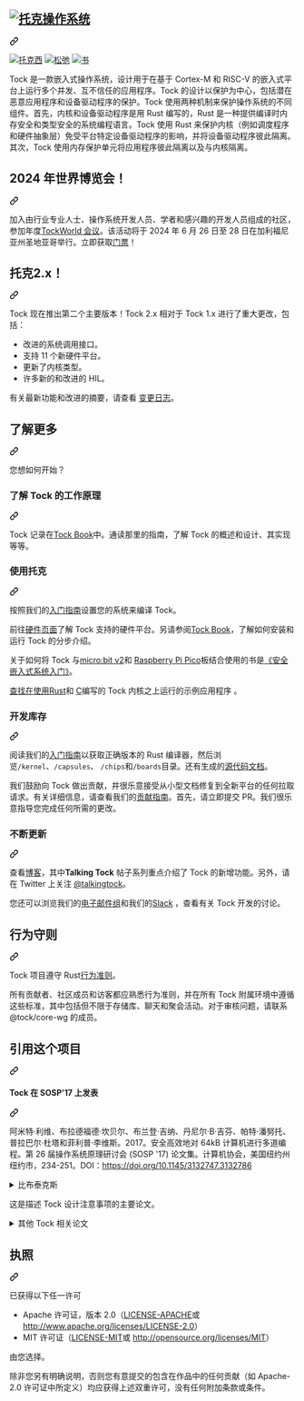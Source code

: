 <div class="Box-sc-g0xbh4-0 bJMeLZ js-snippet-clipboard-copy-unpositioned" data-hpc="true"><article class="markdown-body entry-content container-lg" itemprop="text"><div class="markdown-heading" dir="auto"><h1 tabindex="-1" class="heading-element" dir="auto"><a target="_blank" rel="noopener noreferrer nofollow" href="https://camo.githubusercontent.com/478ec913fdd8bac780ef8900e532c06d89b5917d84318b41e120277d6ff03e99/687474703a2f2f7777772e746f636b6f732e6f72672f6173736574732f696d672f746f636b2e737667"><img src="https://camo.githubusercontent.com/478ec913fdd8bac780ef8900e532c06d89b5917d84318b41e120277d6ff03e99/687474703a2f2f7777772e746f636b6f732e6f72672f6173736574732f696d672f746f636b2e737667" alt="托克操作系统" title="托克操作系统标志" data-canonical-src="http://www.tockos.org/assets/img/tock.svg" style="max-width: 100%;"></a></h1><a id="" class="anchor-element" aria-label="永久链接：" href="#"><svg class="octicon octicon-link" viewBox="0 0 16 16" version="1.1" width="16" height="16" aria-hidden="true"><path d="m7.775 3.275 1.25-1.25a3.5 3.5 0 1 1 4.95 4.95l-2.5 2.5a3.5 3.5 0 0 1-4.95 0 .751.751 0 0 1 .018-1.042.751.751 0 0 1 1.042-.018 1.998 1.998 0 0 0 2.83 0l2.5-2.5a2.002 2.002 0 0 0-2.83-2.83l-1.25 1.25a.751.751 0 0 1-1.042-.018.751.751 0 0 1-.018-1.042Zm-4.69 9.64a1.998 1.998 0 0 0 2.83 0l1.25-1.25a.751.751 0 0 1 1.042.018.751.751 0 0 1 .018 1.042l-1.25 1.25a3.5 3.5 0 1 1-4.95-4.95l2.5-2.5a3.5 3.5 0 0 1 4.95 0 .751.751 0 0 1-.018 1.042.751.751 0 0 1-1.042.018 1.998 1.998 0 0 0-2.83 0l-2.5 2.5a1.998 1.998 0 0 0 0 2.83Z"></path></svg></a></div>
<p dir="auto"><a href="https://github.com/tock/tock/actions?query=branch%3Amaster+workflow%3Atock-ci"><img src="https://github.com/tock/tock/workflows/tock-ci/badge.svg" alt="托克西" style="max-width: 100%;"></a>
<a href="https://join.slack.com/t/tockos/shared_invite/enQtNDE5ODQyNDU4NTE1LWVjNTgzMTMwYzA1NDI1MjExZjljMjFmOTMxMGIwOGJlMjk0ZTI4YzY0NTYzNWM0ZmJmZGFjYmY5MTJiMDBlOTk" rel="nofollow"><img src="https://camo.githubusercontent.com/8bd220dd7467a66dd4e3c46a0489d1fc96aba2df45b5c5dbf9461ac70fdaa72c/68747470733a2f2f696d672e736869656c64732e696f2f62616467652f736c61636b2d746f636b6f732d696e666f726d6174696f6e616c" alt="松弛" data-canonical-src="https://img.shields.io/badge/slack-tockos-informational" style="max-width: 100%;"></a>
<a href="https://book.tockos.org" rel="nofollow"><img src="https://camo.githubusercontent.com/3fb8bd4892da295b78d14a892e921ed2388d0aee19c3d429253016a06f3b37df/68747470733a2f2f696d672e736869656c64732e696f2f62616467652f626f6f6b2d546f636b5f426f6f6b2d677265656e" alt="书" data-canonical-src="https://img.shields.io/badge/book-Tock_Book-green" style="max-width: 100%;"></a></p>
<p dir="auto"><font style="vertical-align: inherit;"><font style="vertical-align: inherit;">Tock 是一款嵌入式操作系统，设计用于在基于 Cortex-M 和 RISC-V 的嵌入式平台上运行多个并发、互不信任的应用程序。</font><font style="vertical-align: inherit;">Tock 的设计以保护为中心，包括潜在恶意应用程序和设备驱动程序的保护。</font><font style="vertical-align: inherit;">Tock 使用两种机制来保护操作系统的不同组件。</font><font style="vertical-align: inherit;">首先，内核和设备驱动程序是用 Rust 编写的，Rust 是一种提供编译时内存安全和类型安全的系统编程语言。</font><font style="vertical-align: inherit;">Tock 使用 Rust 来保护内核（例如调度程序和硬件抽象层）免受平台特定设备驱动程序的影响，并将设备驱动程序彼此隔离。</font><font style="vertical-align: inherit;">其次，Tock 使用内存保护单元将应用程序彼此隔离以及与内核隔离。</font></font></p>
<div class="markdown-heading" dir="auto"><h2 tabindex="-1" class="heading-element" dir="auto"><font style="vertical-align: inherit;"><font style="vertical-align: inherit;">2024 年世界博览会！</font></font></h2><a id="user-content-tockworld-2024" class="anchor-element" aria-label="永久链接：TockWorld 2024！" href="#tockworld-2024"><svg class="octicon octicon-link" viewBox="0 0 16 16" version="1.1" width="16" height="16" aria-hidden="true"><path d="m7.775 3.275 1.25-1.25a3.5 3.5 0 1 1 4.95 4.95l-2.5 2.5a3.5 3.5 0 0 1-4.95 0 .751.751 0 0 1 .018-1.042.751.751 0 0 1 1.042-.018 1.998 1.998 0 0 0 2.83 0l2.5-2.5a2.002 2.002 0 0 0-2.83-2.83l-1.25 1.25a.751.751 0 0 1-1.042-.018.751.751 0 0 1-.018-1.042Zm-4.69 9.64a1.998 1.998 0 0 0 2.83 0l1.25-1.25a.751.751 0 0 1 1.042.018.751.751 0 0 1 .018 1.042l-1.25 1.25a3.5 3.5 0 1 1-4.95-4.95l2.5-2.5a3.5 3.5 0 0 1 4.95 0 .751.751 0 0 1-.018 1.042.751.751 0 0 1-1.042.018 1.998 1.998 0 0 0-2.83 0l-2.5 2.5a1.998 1.998 0 0 0 0 2.83Z"></path></svg></a></div>
<p dir="auto"><font style="vertical-align: inherit;"><font style="vertical-align: inherit;">加入由行业专业人士、操作系统开发人员、学者和感兴趣的开发人员组成的社区，参加年度</font></font><a href="https://world.tockos.org/" rel="nofollow"><font style="vertical-align: inherit;"><font style="vertical-align: inherit;">TockWorld 会议</font></font></a><font style="vertical-align: inherit;"><font style="vertical-align: inherit;">。</font><font style="vertical-align: inherit;">该活动将于 2024 年 6 月 26 日至 28 日在加利福尼亚州圣地亚哥举行。立即获取</font></font><a href="https://world.tockos.org/" rel="nofollow"><font style="vertical-align: inherit;"><font style="vertical-align: inherit;">门票</font></font></a><font style="vertical-align: inherit;"><font style="vertical-align: inherit;">！</font></font></p>
<div class="markdown-heading" dir="auto"><h2 tabindex="-1" class="heading-element" dir="auto"><font style="vertical-align: inherit;"><font style="vertical-align: inherit;">托克2.x！</font></font></h2><a id="user-content-tock-2x" class="anchor-element" aria-label="永久链接：Tock 2.x！" href="#tock-2x"><svg class="octicon octicon-link" viewBox="0 0 16 16" version="1.1" width="16" height="16" aria-hidden="true"><path d="m7.775 3.275 1.25-1.25a3.5 3.5 0 1 1 4.95 4.95l-2.5 2.5a3.5 3.5 0 0 1-4.95 0 .751.751 0 0 1 .018-1.042.751.751 0 0 1 1.042-.018 1.998 1.998 0 0 0 2.83 0l2.5-2.5a2.002 2.002 0 0 0-2.83-2.83l-1.25 1.25a.751.751 0 0 1-1.042-.018.751.751 0 0 1-.018-1.042Zm-4.69 9.64a1.998 1.998 0 0 0 2.83 0l1.25-1.25a.751.751 0 0 1 1.042.018.751.751 0 0 1 .018 1.042l-1.25 1.25a3.5 3.5 0 1 1-4.95-4.95l2.5-2.5a3.5 3.5 0 0 1 4.95 0 .751.751 0 0 1-.018 1.042.751.751 0 0 1-1.042.018 1.998 1.998 0 0 0-2.83 0l-2.5 2.5a1.998 1.998 0 0 0 0 2.83Z"></path></svg></a></div>
<p dir="auto"><font style="vertical-align: inherit;"><font style="vertical-align: inherit;">Tock 现在推出第二个主要版本！</font><font style="vertical-align: inherit;">Tock 2.x 相对于 Tock 1.x 进行了重大更改，包括：</font></font></p>
<ul dir="auto">
<li><font style="vertical-align: inherit;"><font style="vertical-align: inherit;">改进的系统调用接口。</font></font></li>
<li><font style="vertical-align: inherit;"><font style="vertical-align: inherit;">支持 11 个新硬件平台。</font></font></li>
<li><font style="vertical-align: inherit;"><font style="vertical-align: inherit;">更新了内核类型。</font></font></li>
<li><font style="vertical-align: inherit;"><font style="vertical-align: inherit;">许多新的和改进的 HIL。</font></font></li>
</ul>
<p dir="auto"><font style="vertical-align: inherit;"><font style="vertical-align: inherit;">有关最新功能和改进的摘要，请查看
</font></font><a href="/tock/tock/blob/master/CHANGELOG.md"><font style="vertical-align: inherit;"><font style="vertical-align: inherit;">变更日志</font></font></a><font style="vertical-align: inherit;"><font style="vertical-align: inherit;">。</font></font></p>
<div class="markdown-heading" dir="auto"><h2 tabindex="-1" class="heading-element" dir="auto"><font style="vertical-align: inherit;"><font style="vertical-align: inherit;">了解更多</font></font></h2><a id="user-content-learn-more" class="anchor-element" aria-label="永久链接：了解更多" href="#learn-more"><svg class="octicon octicon-link" viewBox="0 0 16 16" version="1.1" width="16" height="16" aria-hidden="true"><path d="m7.775 3.275 1.25-1.25a3.5 3.5 0 1 1 4.95 4.95l-2.5 2.5a3.5 3.5 0 0 1-4.95 0 .751.751 0 0 1 .018-1.042.751.751 0 0 1 1.042-.018 1.998 1.998 0 0 0 2.83 0l2.5-2.5a2.002 2.002 0 0 0-2.83-2.83l-1.25 1.25a.751.751 0 0 1-1.042-.018.751.751 0 0 1-.018-1.042Zm-4.69 9.64a1.998 1.998 0 0 0 2.83 0l1.25-1.25a.751.751 0 0 1 1.042.018.751.751 0 0 1 .018 1.042l-1.25 1.25a3.5 3.5 0 1 1-4.95-4.95l2.5-2.5a3.5 3.5 0 0 1 4.95 0 .751.751 0 0 1-.018 1.042.751.751 0 0 1-1.042.018 1.998 1.998 0 0 0-2.83 0l-2.5 2.5a1.998 1.998 0 0 0 0 2.83Z"></path></svg></a></div>
<p dir="auto"><font style="vertical-align: inherit;"><font style="vertical-align: inherit;">您想如何开始？</font></font></p>
<div class="markdown-heading" dir="auto"><h3 tabindex="-1" class="heading-element" dir="auto"><font style="vertical-align: inherit;"><font style="vertical-align: inherit;">了解 Tock 的工作原理</font></font></h3><a id="user-content-learn-how-tock-works" class="anchor-element" aria-label="永久链接：了解 Tock 的工作原理" href="#learn-how-tock-works"><svg class="octicon octicon-link" viewBox="0 0 16 16" version="1.1" width="16" height="16" aria-hidden="true"><path d="m7.775 3.275 1.25-1.25a3.5 3.5 0 1 1 4.95 4.95l-2.5 2.5a3.5 3.5 0 0 1-4.95 0 .751.751 0 0 1 .018-1.042.751.751 0 0 1 1.042-.018 1.998 1.998 0 0 0 2.83 0l2.5-2.5a2.002 2.002 0 0 0-2.83-2.83l-1.25 1.25a.751.751 0 0 1-1.042-.018.751.751 0 0 1-.018-1.042Zm-4.69 9.64a1.998 1.998 0 0 0 2.83 0l1.25-1.25a.751.751 0 0 1 1.042.018.751.751 0 0 1 .018 1.042l-1.25 1.25a3.5 3.5 0 1 1-4.95-4.95l2.5-2.5a3.5 3.5 0 0 1 4.95 0 .751.751 0 0 1-.018 1.042.751.751 0 0 1-1.042.018 1.998 1.998 0 0 0-2.83 0l-2.5 2.5a1.998 1.998 0 0 0 0 2.83Z"></path></svg></a></div>
<p dir="auto"><font style="vertical-align: inherit;"><font style="vertical-align: inherit;">Tock 记录在</font></font><a href="https://book.tockos.org" rel="nofollow"><font style="vertical-align: inherit;"><font style="vertical-align: inherit;">Tock Book</font></font></a><font style="vertical-align: inherit;"><font style="vertical-align: inherit;">中。</font><font style="vertical-align: inherit;">通读那里的指南，了解 Tock 的概述和设计、其实现等等。</font></font></p>
<div class="markdown-heading" dir="auto"><h3 tabindex="-1" class="heading-element" dir="auto"><font style="vertical-align: inherit;"><font style="vertical-align: inherit;">使用托克</font></font></h3><a id="user-content-use-tock" class="anchor-element" aria-label="永久链接：使用 Tock" href="#use-tock"><svg class="octicon octicon-link" viewBox="0 0 16 16" version="1.1" width="16" height="16" aria-hidden="true"><path d="m7.775 3.275 1.25-1.25a3.5 3.5 0 1 1 4.95 4.95l-2.5 2.5a3.5 3.5 0 0 1-4.95 0 .751.751 0 0 1 .018-1.042.751.751 0 0 1 1.042-.018 1.998 1.998 0 0 0 2.83 0l2.5-2.5a2.002 2.002 0 0 0-2.83-2.83l-1.25 1.25a.751.751 0 0 1-1.042-.018.751.751 0 0 1-.018-1.042Zm-4.69 9.64a1.998 1.998 0 0 0 2.83 0l1.25-1.25a.751.751 0 0 1 1.042.018.751.751 0 0 1 .018 1.042l-1.25 1.25a3.5 3.5 0 1 1-4.95-4.95l2.5-2.5a3.5 3.5 0 0 1 4.95 0 .751.751 0 0 1-.018 1.042.751.751 0 0 1-1.042.018 1.998 1.998 0 0 0-2.83 0l-2.5 2.5a1.998 1.998 0 0 0 0 2.83Z"></path></svg></a></div>
<p dir="auto"><font style="vertical-align: inherit;"><font style="vertical-align: inherit;">按照我们的</font></font><a href="/tock/tock/blob/master/doc/Getting_Started.md"><font style="vertical-align: inherit;"><font style="vertical-align: inherit;">入门指南</font></font></a><font style="vertical-align: inherit;"><font style="vertical-align: inherit;">设置您的系统来编译 Tock。</font></font></p>
<p dir="auto"><font style="vertical-align: inherit;"><font style="vertical-align: inherit;">前往</font></font><a href="https://www.tockos.org/hardware/" rel="nofollow"><font style="vertical-align: inherit;"><font style="vertical-align: inherit;">硬件页面</font></font></a><font style="vertical-align: inherit;"><font style="vertical-align: inherit;">了解 Tock 支持的硬件平台。</font><font style="vertical-align: inherit;">另请参阅</font></font><a href="https://book.tockos.org" rel="nofollow"><font style="vertical-align: inherit;"><font style="vertical-align: inherit;">Tock Book</font></font></a><font style="vertical-align: inherit;"><font style="vertical-align: inherit;">，了解如何安装和运行 Tock 的分步介绍。</font></font></p>
<p dir="auto"><font style="vertical-align: inherit;"><font style="vertical-align: inherit;">关于如何将 Tock 与</font></font><a href="/tock/tock/blob/master/boards/microbit_v2"><font style="vertical-align: inherit;"><font style="vertical-align: inherit;">micro:bit v2</font></font></a><font style="vertical-align: inherit;"><font style="vertical-align: inherit;">和
</font></font><a href="/tock/tock/blob/master/boards/raspberry_pi_pico"><font style="vertical-align: inherit;"><font style="vertical-align: inherit;">Raspberry Pi Pico</font></font></a><font style="vertical-align: inherit;"><font style="vertical-align: inherit;">板结合使用的书是</font></font><a href="https://link.springer.com/book/10.1007/978-1-4842-7789-8" rel="nofollow"><font style="vertical-align: inherit;"><font style="vertical-align: inherit;">《安全嵌入式系统入门》</font></font></a><font style="vertical-align: inherit;"><font style="vertical-align: inherit;">。</font></font></p>
<p dir="auto"><font style="vertical-align: inherit;"></font><a href="https://github.com/tock/libtock-rs"><font style="vertical-align: inherit;"><font style="vertical-align: inherit;">查找在使用Rust</font></font></a><font style="vertical-align: inherit;"><font style="vertical-align: inherit;">和
</font></font><a href="https://github.com/tock/libtock-c"><font style="vertical-align: inherit;"><font style="vertical-align: inherit;">C</font></font></a><font style="vertical-align: inherit;"><font style="vertical-align: inherit;">编写的 Tock 内核之上运行的示例应用程序
</font><font style="vertical-align: inherit;">。</font></font></p>
<div class="markdown-heading" dir="auto"><h3 tabindex="-1" class="heading-element" dir="auto"><font style="vertical-align: inherit;"><font style="vertical-align: inherit;">开发库存</font></font></h3><a id="user-content-develop-tock" class="anchor-element" aria-label="永久链接：开发 Tock" href="#develop-tock"><svg class="octicon octicon-link" viewBox="0 0 16 16" version="1.1" width="16" height="16" aria-hidden="true"><path d="m7.775 3.275 1.25-1.25a3.5 3.5 0 1 1 4.95 4.95l-2.5 2.5a3.5 3.5 0 0 1-4.95 0 .751.751 0 0 1 .018-1.042.751.751 0 0 1 1.042-.018 1.998 1.998 0 0 0 2.83 0l2.5-2.5a2.002 2.002 0 0 0-2.83-2.83l-1.25 1.25a.751.751 0 0 1-1.042-.018.751.751 0 0 1-.018-1.042Zm-4.69 9.64a1.998 1.998 0 0 0 2.83 0l1.25-1.25a.751.751 0 0 1 1.042.018.751.751 0 0 1 .018 1.042l-1.25 1.25a3.5 3.5 0 1 1-4.95-4.95l2.5-2.5a3.5 3.5 0 0 1 4.95 0 .751.751 0 0 1-.018 1.042.751.751 0 0 1-1.042.018 1.998 1.998 0 0 0-2.83 0l-2.5 2.5a1.998 1.998 0 0 0 0 2.83Z"></path></svg></a></div>
<p dir="auto"><font style="vertical-align: inherit;"><font style="vertical-align: inherit;">阅读我们的</font></font><a href="/tock/tock/blob/master/doc/Getting_Started.md"><font style="vertical-align: inherit;"><font style="vertical-align: inherit;">入门指南</font></font></a><font style="vertical-align: inherit;"><font style="vertical-align: inherit;">以获取正确版本的 Rust 编译器，然后浏览</font></font><code>/kernel</code><font style="vertical-align: inherit;"><font style="vertical-align: inherit;">、</font></font><code>/capsules</code><font style="vertical-align: inherit;"><font style="vertical-align: inherit;">、
</font></font><code>/chips</code><font style="vertical-align: inherit;"><font style="vertical-align: inherit;">和</font></font><code>/boards</code><font style="vertical-align: inherit;"><font style="vertical-align: inherit;">目录。</font><font style="vertical-align: inherit;">还有生成的</font></font><a href="https://docs.tockos.org" rel="nofollow"><font style="vertical-align: inherit;"><font style="vertical-align: inherit;">源代码文档</font></font></a><font style="vertical-align: inherit;"><font style="vertical-align: inherit;">。</font></font></p>
<p dir="auto"><font style="vertical-align: inherit;"><font style="vertical-align: inherit;">我们鼓励向 Tock 做出贡献，并很乐意接受从小型文档修复到全新平台的任何拉取请求。</font><font style="vertical-align: inherit;">有关详细信息，请查看我们的</font></font><a href="/tock/tock/blob/master/.github/CONTRIBUTING.md"><font style="vertical-align: inherit;"><font style="vertical-align: inherit;">贡献指南</font></font></a><font style="vertical-align: inherit;"><font style="vertical-align: inherit;">。</font><font style="vertical-align: inherit;">首先，请立即提交 PR。</font><font style="vertical-align: inherit;">我们很乐意指导您完成任何所需的更改。</font></font></p>
<div class="markdown-heading" dir="auto"><h3 tabindex="-1" class="heading-element" dir="auto"><font style="vertical-align: inherit;"><font style="vertical-align: inherit;">不断更新</font></font></h3><a id="user-content-keep-up-to-date" class="anchor-element" aria-label="永久链接：保持最新状态" href="#keep-up-to-date"><svg class="octicon octicon-link" viewBox="0 0 16 16" version="1.1" width="16" height="16" aria-hidden="true"><path d="m7.775 3.275 1.25-1.25a3.5 3.5 0 1 1 4.95 4.95l-2.5 2.5a3.5 3.5 0 0 1-4.95 0 .751.751 0 0 1 .018-1.042.751.751 0 0 1 1.042-.018 1.998 1.998 0 0 0 2.83 0l2.5-2.5a2.002 2.002 0 0 0-2.83-2.83l-1.25 1.25a.751.751 0 0 1-1.042-.018.751.751 0 0 1-.018-1.042Zm-4.69 9.64a1.998 1.998 0 0 0 2.83 0l1.25-1.25a.751.751 0 0 1 1.042.018.751.751 0 0 1 .018 1.042l-1.25 1.25a3.5 3.5 0 1 1-4.95-4.95l2.5-2.5a3.5 3.5 0 0 1 4.95 0 .751.751 0 0 1-.018 1.042.751.751 0 0 1-1.042.018 1.998 1.998 0 0 0-2.83 0l-2.5 2.5a1.998 1.998 0 0 0 0 2.83Z"></path></svg></a></div>
<p dir="auto"><font style="vertical-align: inherit;"><font style="vertical-align: inherit;">查看</font></font><a href="https://www.tockos.org/blog/" rel="nofollow"><font style="vertical-align: inherit;"><font style="vertical-align: inherit;">博客</font></font></a><font style="vertical-align: inherit;"><font style="vertical-align: inherit;">，其中</font></font><strong><font style="vertical-align: inherit;"><font style="vertical-align: inherit;">Talking Tock</font></font></strong><font style="vertical-align: inherit;"><font style="vertical-align: inherit;">
帖子系列重点介绍了 Tock 的新增功能。</font><font style="vertical-align: inherit;">另外，请在 Twitter 上关注
</font></font><a href="https://twitter.com/talkingtock" rel="nofollow"><font style="vertical-align: inherit;"><font style="vertical-align: inherit;">@talkingtock</font></font></a><font style="vertical-align: inherit;"><font style="vertical-align: inherit;">。</font></font></p>
<p dir="auto"><font style="vertical-align: inherit;"><font style="vertical-align: inherit;">您还可以浏览我们的</font></font><a href="https://groups.google.com/forum/#!forum/tock-dev" rel="nofollow"><font style="vertical-align: inherit;"><font style="vertical-align: inherit;">电子邮件组</font></font></a><font style="vertical-align: inherit;"><font style="vertical-align: inherit;">和我们的</font></font><a href="https://join.slack.com/t/tockos/shared_invite/enQtNDE5ODQyNDU4NTE1LWVjNTgzMTMwYzA1NDI1MjExZjljMjFmOTMxMGIwOGJlMjk0ZTI4YzY0NTYzNWM0ZmJmZGFjYmY5MTJiMDBlOTk" rel="nofollow"><font style="vertical-align: inherit;"><font style="vertical-align: inherit;">Slack</font></font></a><font style="vertical-align: inherit;"><font style="vertical-align: inherit;"> 
，查看有关 Tock 开发的讨论。</font></font></p>
<div class="markdown-heading" dir="auto"><h2 tabindex="-1" class="heading-element" dir="auto"><font style="vertical-align: inherit;"><font style="vertical-align: inherit;">行为守则</font></font></h2><a id="user-content-code-of-conduct" class="anchor-element" aria-label="永久链接：行为准则" href="#code-of-conduct"><svg class="octicon octicon-link" viewBox="0 0 16 16" version="1.1" width="16" height="16" aria-hidden="true"><path d="m7.775 3.275 1.25-1.25a3.5 3.5 0 1 1 4.95 4.95l-2.5 2.5a3.5 3.5 0 0 1-4.95 0 .751.751 0 0 1 .018-1.042.751.751 0 0 1 1.042-.018 1.998 1.998 0 0 0 2.83 0l2.5-2.5a2.002 2.002 0 0 0-2.83-2.83l-1.25 1.25a.751.751 0 0 1-1.042-.018.751.751 0 0 1-.018-1.042Zm-4.69 9.64a1.998 1.998 0 0 0 2.83 0l1.25-1.25a.751.751 0 0 1 1.042.018.751.751 0 0 1 .018 1.042l-1.25 1.25a3.5 3.5 0 1 1-4.95-4.95l2.5-2.5a3.5 3.5 0 0 1 4.95 0 .751.751 0 0 1-.018 1.042.751.751 0 0 1-1.042.018 1.998 1.998 0 0 0-2.83 0l-2.5 2.5a1.998 1.998 0 0 0 0 2.83Z"></path></svg></a></div>
<p dir="auto"><font style="vertical-align: inherit;"><font style="vertical-align: inherit;">Tock 项目遵守 Rust</font></font><a href="https://www.rust-lang.org/conduct.html" rel="nofollow"><font style="vertical-align: inherit;"><font style="vertical-align: inherit;">行为准则</font></font></a><font style="vertical-align: inherit;"><font style="vertical-align: inherit;">。</font></font></p>
<p dir="auto"><font style="vertical-align: inherit;"><font style="vertical-align: inherit;">所有贡献者、社区成员和访客都应熟悉行为准则，并在所有 Tock 附属环境中遵循这些标准，其中包括但不限于存储库、聊天和聚会活动。</font><font style="vertical-align: inherit;">对于审核问题，请联系 @tock/core-wg 的成员。</font></font></p>
<div class="markdown-heading" dir="auto"><h2 tabindex="-1" class="heading-element" dir="auto"><font style="vertical-align: inherit;"><font style="vertical-align: inherit;">引用这个项目</font></font></h2><a id="user-content-cite-this-project" class="anchor-element" aria-label="永久链接：引用该项目" href="#cite-this-project"><svg class="octicon octicon-link" viewBox="0 0 16 16" version="1.1" width="16" height="16" aria-hidden="true"><path d="m7.775 3.275 1.25-1.25a3.5 3.5 0 1 1 4.95 4.95l-2.5 2.5a3.5 3.5 0 0 1-4.95 0 .751.751 0 0 1 .018-1.042.751.751 0 0 1 1.042-.018 1.998 1.998 0 0 0 2.83 0l2.5-2.5a2.002 2.002 0 0 0-2.83-2.83l-1.25 1.25a.751.751 0 0 1-1.042-.018.751.751 0 0 1-.018-1.042Zm-4.69 9.64a1.998 1.998 0 0 0 2.83 0l1.25-1.25a.751.751 0 0 1 1.042.018.751.751 0 0 1 .018 1.042l-1.25 1.25a3.5 3.5 0 1 1-4.95-4.95l2.5-2.5a3.5 3.5 0 0 1 4.95 0 .751.751 0 0 1-.018 1.042.751.751 0 0 1-1.042.018 1.998 1.998 0 0 0-2.83 0l-2.5 2.5a1.998 1.998 0 0 0 0 2.83Z"></path></svg></a></div>
<div class="markdown-heading" dir="auto"><h4 tabindex="-1" class="heading-element" dir="auto"><font style="vertical-align: inherit;"><font style="vertical-align: inherit;">Tock 在 SOSP'17 上发表</font></font></h4><a id="user-content-tock-was-presented-at-sosp17" class="anchor-element" aria-label="永久链接：Tock 在 SOSP'17 上发表" href="#tock-was-presented-at-sosp17"><svg class="octicon octicon-link" viewBox="0 0 16 16" version="1.1" width="16" height="16" aria-hidden="true"><path d="m7.775 3.275 1.25-1.25a3.5 3.5 0 1 1 4.95 4.95l-2.5 2.5a3.5 3.5 0 0 1-4.95 0 .751.751 0 0 1 .018-1.042.751.751 0 0 1 1.042-.018 1.998 1.998 0 0 0 2.83 0l2.5-2.5a2.002 2.002 0 0 0-2.83-2.83l-1.25 1.25a.751.751 0 0 1-1.042-.018.751.751 0 0 1-.018-1.042Zm-4.69 9.64a1.998 1.998 0 0 0 2.83 0l1.25-1.25a.751.751 0 0 1 1.042.018.751.751 0 0 1 .018 1.042l-1.25 1.25a3.5 3.5 0 1 1-4.95-4.95l2.5-2.5a3.5 3.5 0 0 1 4.95 0 .751.751 0 0 1-.018 1.042.751.751 0 0 1-1.042.018 1.998 1.998 0 0 0-2.83 0l-2.5 2.5a1.998 1.998 0 0 0 0 2.83Z"></path></svg></a></div>
<p dir="auto"><font style="vertical-align: inherit;"><font style="vertical-align: inherit;">阿米特·利维、布拉德福德·坎贝尔、布兰登·吉纳、丹尼尔·B·吉芬、帕特·潘努托、普拉巴尔·杜塔和菲利普·李维斯。</font><font style="vertical-align: inherit;">2017。安全高效地对 64kB 计算机进行多道编程。</font><font style="vertical-align: inherit;">第 26 届操作系统原理研讨会 (SOSP '17) 论文集。</font><font style="vertical-align: inherit;">计算机协会，美国纽约州纽约市，234-251。</font><font style="vertical-align: inherit;">DOI：</font></font><a href="https://doi.org/10.1145/3132747.3132786" rel="nofollow"><font style="vertical-align: inherit;"><font style="vertical-align: inherit;">https://doi.org/10.1145/3132747.3132786</font></font></a></p>
<p dir="auto">
</p><details>
<summary><font style="vertical-align: inherit;"><font style="vertical-align: inherit;">比布泰克斯</font></font></summary>
<pre><font style="vertical-align: inherit;"><font style="vertical-align: inherit;">@inproceedings{levy17multiprogramming，</font></font><font></font><font style="vertical-align: inherit;"><font style="vertical-align: inherit;">
      title = {安全高效地对 64kB 计算机进行多道编程},</font></font><font></font><font style="vertical-align: inherit;"><font style="vertical-align: inherit;">
      booktitle = {第26届操作系统原理研讨会论文集},</font></font><font></font><font style="vertical-align: inherit;"><font style="vertical-align: inherit;">
      系列 = {SOSP'17}，</font></font><font></font><font style="vertical-align: inherit;"><font style="vertical-align: inherit;">
      年 = {2017}，</font></font><font></font><font style="vertical-align: inherit;"><font style="vertical-align: inherit;">
      月 = {10}，</font></font><font></font><font style="vertical-align: inherit;"><font style="vertical-align: inherit;">
      ISBN = {978-1-4503-5085-3}，</font></font><font></font><font style="vertical-align: inherit;"><font style="vertical-align: inherit;">
      位置 = {中国上海},</font></font><font></font><font style="vertical-align: inherit;"><font style="vertical-align: inherit;">
      页数 = {234--251},</font></font><font></font><font style="vertical-align: inherit;"><font style="vertical-align: inherit;">
      页数 = {18},</font></font><font></font><font style="vertical-align: inherit;"><font style="vertical-align: inherit;">
      网址 = {http://doi.acm.org/10.1145/3132747.3132786},</font></font><font></font><font style="vertical-align: inherit;"><font style="vertical-align: inherit;">
      doi = {10.1145/3132747.3132786}，</font></font><font></font><font style="vertical-align: inherit;"><font style="vertical-align: inherit;">
      acmid = {3132786}，</font></font><font></font><font style="vertical-align: inherit;"><font style="vertical-align: inherit;">
      发布者 = {ACM}，</font></font><font></font><font style="vertical-align: inherit;"><font style="vertical-align: inherit;">
      地址 = {美国纽约州纽约}，</font></font><font></font><font style="vertical-align: inherit;"><font style="vertical-align: inherit;">
      会议网址 = {https://www.sigops.org/sosp/sosp17/},</font></font><font></font><font style="vertical-align: inherit;"><font style="vertical-align: inherit;">
      作者 = {Levy、Amit 和 Campbell、Bradford 和 Ghena、Branden 和 Giffin、Daniel B. 和 Pannuto、Pat 和 Dutta、Prabal 和 Levis、Philip}，</font></font><font></font><font style="vertical-align: inherit;"><font style="vertical-align: inherit;">
}</font></font><font></font>
</pre>
</details>
<p dir="auto"></p>
<p dir="auto"><font style="vertical-align: inherit;"><font style="vertical-align: inherit;">这是描述 Tock 设计注意事项的主要论文。</font></font></p>
<details>
  <summary><font style="vertical-align: inherit;"><font style="vertical-align: inherit;">其他 Tock 相关论文</font></font></summary>
  <p dir="auto"><font style="vertical-align: inherit;"><font style="vertical-align: inherit;">有两篇较短的论文探讨了 Rust 语言在嵌入式软件开发中的潜在局限性。</font><font style="vertical-align: inherit;">早期的 PLOS 论文列出了挑战，后来的 APSys 论文列出了潜在的解决方案。</font><font style="vertical-align: inherit;">一些描述编程语言和类型论工作的人可能会从这些参考文献中受益，但一般来说，大多数工作应该引用上面的 SOSP 论文。</font></font></p>
  <div class="markdown-heading" dir="auto"><h4 tabindex="-1" class="heading-element" dir="auto"><a href="http://doi.acm.org/10.1145/3124680.3124717" rel="nofollow"><font style="vertical-align: inherit;"><font style="vertical-align: inherit;">APSys：用 Rust 编写内核的案例</font></font></a></h4><a id="user-content-apsys-the-case-for-writing-a-kernel-in-rust" class="anchor-element" aria-label="永久链接：APSys：用 Rust 编写内核的案例" href="#apsys-the-case-for-writing-a-kernel-in-rust"><svg class="octicon octicon-link" viewBox="0 0 16 16" version="1.1" width="16" height="16" aria-hidden="true"><path d="m7.775 3.275 1.25-1.25a3.5 3.5 0 1 1 4.95 4.95l-2.5 2.5a3.5 3.5 0 0 1-4.95 0 .751.751 0 0 1 .018-1.042.751.751 0 0 1 1.042-.018 1.998 1.998 0 0 0 2.83 0l2.5-2.5a2.002 2.002 0 0 0-2.83-2.83l-1.25 1.25a.751.751 0 0 1-1.042-.018.751.751 0 0 1-.018-1.042Zm-4.69 9.64a1.998 1.998 0 0 0 2.83 0l1.25-1.25a.751.751 0 0 1 1.042.018.751.751 0 0 1 .018 1.042l-1.25 1.25a3.5 3.5 0 1 1-4.95-4.95l2.5-2.5a3.5 3.5 0 0 1 4.95 0 .751.751 0 0 1-.018 1.042.751.751 0 0 1-1.042.018 1.998 1.998 0 0 0-2.83 0l-2.5 2.5a1.998 1.998 0 0 0 0 2.83Z"></path></svg></a></div>
<pre><font style="vertical-align: inherit;"><font style="vertical-align: inherit;">@inproceedings{levy17rustkernel,</font></font><font></font><font style="vertical-align: inherit;"><font style="vertical-align: inherit;">
	title = {用 Rust 编写内核的案例},</font></font><font></font><font style="vertical-align: inherit;"><font style="vertical-align: inherit;">
	booktitle = {第八届亚太系统研讨会论文集},</font></font><font></font><font style="vertical-align: inherit;"><font style="vertical-align: inherit;">
	系列 = {APSys '17}，</font></font><font></font><font style="vertical-align: inherit;"><font style="vertical-align: inherit;">
	年 = {2017}，</font></font><font></font><font style="vertical-align: inherit;"><font style="vertical-align: inherit;">
	月 = {9}，</font></font><font></font><font style="vertical-align: inherit;"><font style="vertical-align: inherit;">
	ISBN = {978-1-4503-5197-3}，</font></font><font></font><font style="vertical-align: inherit;"><font style="vertical-align: inherit;">
	位置 = {印度孟买}，</font></font><font></font><font style="vertical-align: inherit;"><font style="vertical-align: inherit;">
	页数 = {1:1--1:7},</font></font><font></font><font style="vertical-align: inherit;"><font style="vertical-align: inherit;">
	文章编号 = {1},</font></font><font></font><font style="vertical-align: inherit;"><font style="vertical-align: inherit;">
	页数 = {7},</font></font><font></font><font style="vertical-align: inherit;"><font style="vertical-align: inherit;">
	网址 = {http://doi.acm.org/10.1145/3124680.3124717},</font></font><font></font><font style="vertical-align: inherit;"><font style="vertical-align: inherit;">
	doi = {10.1145/3124680.3124717}，</font></font><font></font>
	acmid = {3124717},<font></font>
	publisher = {ACM},<font></font>
	address = {New York, NY, USA},<font></font>
	conference-url = {https://www.cse.iitb.ac.in/~apsys2017/},<font></font>
	author = {Levy, Amit and Campbell, Bradford and Ghena, Branden and Pannuto, Pat and Dutta, Prabal and Levis, Philip},<font></font>
}</pre>
  <div class="markdown-heading" dir="auto"><h4 tabindex="-1" class="heading-element" dir="auto"><a href="http://dx.doi.org/10.1145/2818302.2818306" rel="nofollow">PLOS: Ownership is Theft: Experiences Building an Embedded OS in Rust</a></h4><a id="user-content-plos-ownership-is-theft-experiences-building-an-embedded-os-in-rust" class="anchor-element" aria-label="Permalink: PLOS: Ownership is Theft: Experiences Building an Embedded OS in Rust" href="#plos-ownership-is-theft-experiences-building-an-embedded-os-in-rust"><svg class="octicon octicon-link" viewBox="0 0 16 16" version="1.1" width="16" height="16" aria-hidden="true"><path d="m7.775 3.275 1.25-1.25a3.5 3.5 0 1 1 4.95 4.95l-2.5 2.5a3.5 3.5 0 0 1-4.95 0 .751.751 0 0 1 .018-1.042.751.751 0 0 1 1.042-.018 1.998 1.998 0 0 0 2.83 0l2.5-2.5a2.002 2.002 0 0 0-2.83-2.83l-1.25 1.25a.751.751 0 0 1-1.042-.018.751.751 0 0 1-.018-1.042Zm-4.69 9.64a1.998 1.998 0 0 0 2.83 0l1.25-1.25a.751.751 0 0 1 1.042.018.751.751 0 0 1 .018 1.042l-1.25 1.25a3.5 3.5 0 1 1-4.95-4.95l2.5-2.5a3.5 3.5 0 0 1 4.95 0 .751.751 0 0 1-.018 1.042.751.751 0 0 1-1.042.018 1.998 1.998 0 0 0-2.83 0l-2.5 2.5a1.998 1.998 0 0 0 0 2.83Z"></path></svg></a></div>
<pre>@inproceedings{levy15ownership,<font></font>
	title = {Ownership is Theft: Experiences Building an Embedded {OS} in {R}ust},<font></font>
	booktitle = {Proceedings of the 8th Workshop on Programming Languages and Operating Systems},<font></font>
	series = {PLOS 2015},<font></font>
	year = {2015},<font></font>
	month = {10},<font></font>
	isbn = {978-1-4503-3942-1},<font></font>
	doi = {10.1145/2818302.2818306},<font></font>
	url = {http://dx.doi.org/10.1145/2818302.2818306},<font></font>
	location = {Monterey, CA},<font></font>
	publisher = {ACM},<font></font>
	address = {New York, NY, USA},<font></font>
	conference-url = {http://plosworkshop.org/2015/},<font></font>
	author = {Levy, Amit and Andersen, Michael P and Campbell, Bradford and Culler, David and Dutta, Prabal and Ghena, Branden and Levis, Philip and Pannuto, Pat},<font></font>
}</pre>
  <p dir="auto">There is also a paper on the Tock security model. The threat model documentation in the docs/ folder is the source of truth for the current Tock threat model, but this paper represents a snapshot of the reasoning behind the Tock threat model and details how it compares to those in similar embedded OSes.</p>
  <div class="markdown-heading" dir="auto"><h4 tabindex="-1" class="heading-element" dir="auto"><a href="https://dx.doi.org/10.1145/3517208.3523752" rel="nofollow">EuroSec: Tiered Trust for useful embedded systems security</a></h4><a id="user-content-eurosec-tiered-trust-for-useful-embedded-systems-security" class="anchor-element" aria-label="Permalink: EuroSec: Tiered Trust for useful embedded systems security" href="#eurosec-tiered-trust-for-useful-embedded-systems-security"><svg class="octicon octicon-link" viewBox="0 0 16 16" version="1.1" width="16" height="16" aria-hidden="true"><path d="m7.775 3.275 1.25-1.25a3.5 3.5 0 1 1 4.95 4.95l-2.5 2.5a3.5 3.5 0 0 1-4.95 0 .751.751 0 0 1 .018-1.042.751.751 0 0 1 1.042-.018 1.998 1.998 0 0 0 2.83 0l2.5-2.5a2.002 2.002 0 0 0-2.83-2.83l-1.25 1.25a.751.751 0 0 1-1.042-.018.751.751 0 0 1-.018-1.042Zm-4.69 9.64a1.998 1.998 0 0 0 2.83 0l1.25-1.25a.751.751 0 0 1 1.042.018.751.751 0 0 1 .018 1.042l-1.25 1.25a3.5 3.5 0 1 1-4.95-4.95l2.5-2.5a3.5 3.5 0 0 1 4.95 0 .751.751 0 0 1-.018 1.042.751.751 0 0 1-1.042.018 1.998 1.998 0 0 0-2.83 0l-2.5 2.5a1.998 1.998 0 0 0 0 2.83Z"></path></svg></a></div>
<pre>@inproceedings{10.1145/3517208.3523752,<font></font>
	author = {Ayers, Hudson and Dutta, Prabal and Levis, Philip and Levy, Amit and Pannuto, Pat and Van Why, Johnathan and Watson, Jean-Luc},<font></font>
	title = {Tiered Trust for Useful Embedded Systems Security},<font></font>
	year = {2022},<font></font>
	isbn = {9781450392556},<font></font>
	publisher = {Association for Computing Machinery},<font></font>
	address = {New York, NY, USA},<font></font>
	url = {https://doi.org/10.1145/3517208.3523752},<font></font>
	doi = {10.1145/3517208.3523752},<font></font>
	booktitle = {Proceedings of the 15th European Workshop on Systems Security},<font></font>
	pages = {15–21},<font></font>
	numpages = {7},<font></font>
	keywords = {security, embedded systems, operating systems, IoT},<font></font>
	location = {Rennes, France},<font></font>
	series = {EuroSec '22}<font></font>
}</pre>
</details>
<div class="markdown-heading" dir="auto"><h2 tabindex="-1" class="heading-element" dir="auto"><font style="vertical-align: inherit;"><font style="vertical-align: inherit;">执照</font></font></h2><a id="user-content-license" class="anchor-element" aria-label="永久链接：许可证" href="#license"><svg class="octicon octicon-link" viewBox="0 0 16 16" version="1.1" width="16" height="16" aria-hidden="true"><path d="m7.775 3.275 1.25-1.25a3.5 3.5 0 1 1 4.95 4.95l-2.5 2.5a3.5 3.5 0 0 1-4.95 0 .751.751 0 0 1 .018-1.042.751.751 0 0 1 1.042-.018 1.998 1.998 0 0 0 2.83 0l2.5-2.5a2.002 2.002 0 0 0-2.83-2.83l-1.25 1.25a.751.751 0 0 1-1.042-.018.751.751 0 0 1-.018-1.042Zm-4.69 9.64a1.998 1.998 0 0 0 2.83 0l1.25-1.25a.751.751 0 0 1 1.042.018.751.751 0 0 1 .018 1.042l-1.25 1.25a3.5 3.5 0 1 1-4.95-4.95l2.5-2.5a3.5 3.5 0 0 1 4.95 0 .751.751 0 0 1-.018 1.042.751.751 0 0 1-1.042.018 1.998 1.998 0 0 0-2.83 0l-2.5 2.5a1.998 1.998 0 0 0 0 2.83Z"></path></svg></a></div>
<p dir="auto"><font style="vertical-align: inherit;"><font style="vertical-align: inherit;">已获得以下任一许可</font></font></p>
<ul dir="auto">
<li><font style="vertical-align: inherit;"><font style="vertical-align: inherit;">Apache 许可证，版本 2.0（</font></font><a href="/tock/tock/blob/master/LICENSE-APACHE"><font style="vertical-align: inherit;"><font style="vertical-align: inherit;">LICENSE-APACHE</font></font></a><font style="vertical-align: inherit;"><font style="vertical-align: inherit;">或
</font></font><a href="http://www.apache.org/licenses/LICENSE-2.0" rel="nofollow"><font style="vertical-align: inherit;"><font style="vertical-align: inherit;">http://www.apache.org/licenses/LICENSE-2.0</font></font></a><font style="vertical-align: inherit;"><font style="vertical-align: inherit;">）</font></font></li>
<li><font style="vertical-align: inherit;"><font style="vertical-align: inherit;">MIT 许可证（</font></font><a href="/tock/tock/blob/master/LICENSE-MIT"><font style="vertical-align: inherit;"><font style="vertical-align: inherit;">LICENSE-MIT</font></font></a><font style="vertical-align: inherit;"><font style="vertical-align: inherit;">或
</font></font><a href="http://opensource.org/licenses/MIT" rel="nofollow"><font style="vertical-align: inherit;"><font style="vertical-align: inherit;">http://opensource.org/licenses/MIT</font></font></a><font style="vertical-align: inherit;"><font style="vertical-align: inherit;">）</font></font></li>
</ul>
<p dir="auto"><font style="vertical-align: inherit;"><font style="vertical-align: inherit;">由您选择。</font></font></p>
<p dir="auto"><font style="vertical-align: inherit;"><font style="vertical-align: inherit;">除非您另有明确说明，否则您有意提交的包含在作品中的任何贡献（如 Apache-2.0 许可证中所定义）均应获得上述双重许可，没有任何附加条款或条件。</font></font></p>
</article></div>

